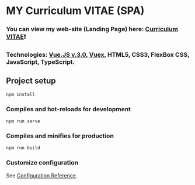 # MY Curriculum VITAE (SPA) #
### You can view my web-site (Landing Page) here: [Curriculum VITAE](https://zorger27.github.io)❗️ ###
### Technologies: [Vue.JS v.3.0](https://v3.ru.vuejs.org), [Vuex](https://vuex.vuejs.org), HTML5, CSS3, FlexBox CSS, JavaScript, TypeScript. ###

## Project setup
```
npm install
```

### Compiles and hot-reloads for development
```
npm run serve
```

### Compiles and minifies for production
```
npm run build
```

### Customize configuration
See [Configuration Reference](https://cli.vuejs.org/config/).

